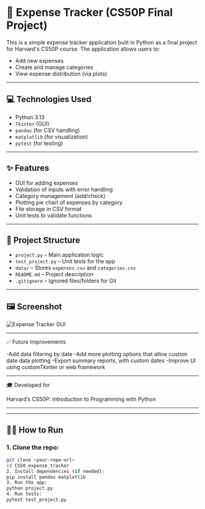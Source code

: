 # 💸 Expense Tracker (CS50P Final Project)

This is a simple expense tracker application built in Python as a final project for Harvard's CS50P course. The application allows users to:

- Add new expenses  
- Create and manage categories  
- View expense distribution (via plots)

---

## 💻 Technologies Used

- Python 3.13  
- `Tkinter` (GUI)  
- `pandas` (for CSV handling)  
- `matplotlib` (for visualization)  
- `pytest` (for testing)

---

## ✨ Features

- GUI for adding expenses  
- Validation of inputs with error handling  
- Category management (add/check)  
- Plotting pie chart of expenses by category  
- File storage in CSV format  
- Unit tests to validate functions

---

## 📁 Project Structure

- `project.py` – Main application logic  
- `test_project.py` – Unit tests for the app  
- `data/` – Stores `expenses.csv` and `categories.csv`  
- `README.md` – Project description  
- `.gitignore` – Ignored files/folders for Git

---

## 🖼️ Screenshot
![Expense Tracker GUI](images/gui_screenshot.png)

---

✅ Future Improvements

-Add data filtering by date
-Add more plotting options that allow custom date data plotting
-Export summary reports, with custom dates
-Improve UI using customTkinter or web framework

---

🎓 Developed for

Harvard’s CS50P: Introduction to Programming with Python

---

---

## 🏃‍♂️ How to Run

### 1. Clone the repo:
```bash
git clone <your-repo-url>
cd CS50_expense_tracker
2. Install dependencies (if needed):
pip install pandas matplotlib
3. Run the app:
python project.py
4. Run tests:
pytest test_project.py

